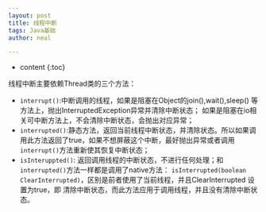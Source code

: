 ```yaml
---
layout: post
title: 线程中断
tags: Java基础
author: neal

---
```

* content
{:toc}

线程中断主要依赖Thread类的三个方法：
* `interrupt()`:中断调用的线程，如果是阻塞在Object的join(),wait(),sleep()
等方法上，抛出InterruptedException异常并清除中断状态；
如果是阻塞在io相关可中断方法上，不会清除中断状态，会抛出对应异常；
* `interrupted()`:静态方法，返回当前线程中断状态，并清除状态。所以如果调用此方法返回了true，如果不想屏蔽这个中断，最好抛出异常或者调用`interrupt()`方法重新使其恢复中断状态；
* `isInteruppted()`: 返回调用线程的中断状态，不进行任何处理；和`interrupted()`方法一样都是调用了native方法：
`isInterrupted(boolean ClearInterrupted)`，区别是前者使用了当前线程，并且ClearInterrupted 设置为true，即
清除中断状态，而此方法应用于调用线程，并且没有清除中断状态。
